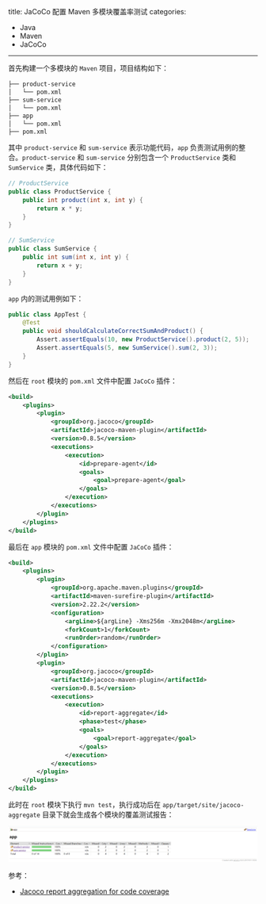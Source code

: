 title: JaCoCo 配置 Maven 多模块覆盖率测试
categories:
- Java
- Maven
- JaCoCo
---

首先构建一个多模块的 `Maven` 项目，项目结构如下：

```
├── product-service
│   └── pom.xml
├── sum-service
│   └── pom.xml
├── app
│   └── pom.xml
├── pom.xml
```

其中 `product-service` 和 `sum-service` 表示功能代码，`app` 负责测试用例的整合。`product-service` 和 `sum-service` 分别包含一个 `ProductService` 类和 `SumService` 类，具体代码如下：

```java
// ProductService
public class ProductService {
    public int product(int x, int y) {
        return x * y;
    }
}
```

```java
// SumService
public class SumService {
    public int sum(int x, int y) {
        return x + y;
    }
}
```

`app` 内的测试用例如下：

```java
public class AppTest {
    @Test
    public void shouldCalculateCorrectSumAndProduct() {
        Assert.assertEquals(10, new ProductService().product(2, 5));
        Assert.assertEquals(5, new SumService().sum(2, 3));
    }
}
```

然后在 `root` 模块的 `pom.xml` 文件中配置 `JaCoCo` 插件：

```xml
<build>
    <plugins>
        <plugin>
            <groupId>org.jacoco</groupId>
            <artifactId>jacoco-maven-plugin</artifactId>
            <version>0.8.5</version>
            <executions>
                <execution>
                    <id>prepare-agent</id>
                    <goals>
                        <goal>prepare-agent</goal>
                    </goals>
                </execution>
            </executions>
        </plugin>
    </plugins>
</build>
```

最后在 `app` 模块的 `pom.xml` 文件中配置 `JaCoCo` 插件：

```xml
<build>
    <plugins>
        <plugin>
            <groupId>org.apache.maven.plugins</groupId>
            <artifactId>maven-surefire-plugin</artifactId>
            <version>2.22.2</version>
            <configuration>
                <argLine>${argLine} -Xms256m -Xmx2048m</argLine>
                <forkCount>1</forkCount>
                <runOrder>random</runOrder>
            </configuration>
        </plugin>
        <plugin>
            <groupId>org.jacoco</groupId>
            <artifactId>jacoco-maven-plugin</artifactId>
            <version>0.8.5</version>
            <executions>
                <execution>
                    <id>report-aggregate</id>
                    <phase>test</phase>
                    <goals>
                        <goal>report-aggregate</goal>
                    </goals>
                </execution>
            </executions>
        </plugin>
    </plugins>
</build>
```

此时在 `root` 模块下执行 `mvn test`，执行成功后在 `app/target/site/jacoco-aggregate` 目录下就会生成各个模块的覆盖测试报告：

![alt](/images/jacoco-multiple-modules-demo.png)

参考：

- [Jacoco report aggregation for code coverage](https://prismoskills.appspot.com/lessons/Maven/Chapter_06_-_Jacoco_report_aggregation.jsp)
